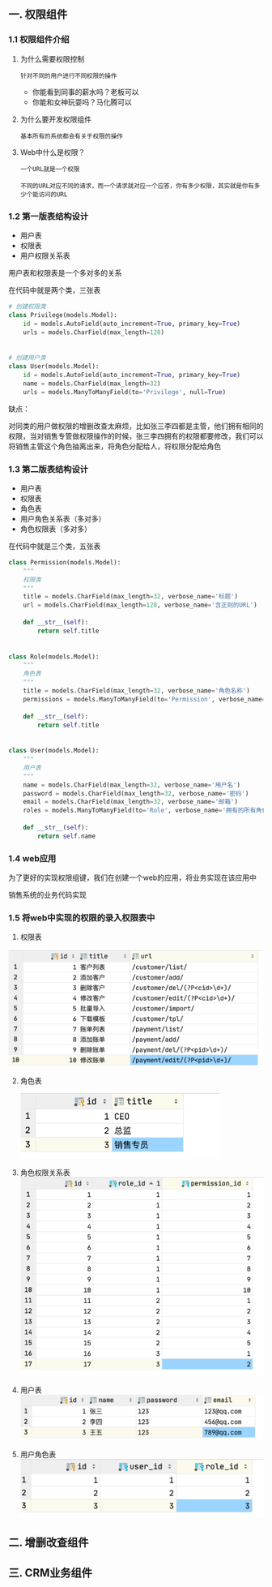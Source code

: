 ## 一. 权限组件

### 1.1 权限组件介绍

1. 为什么需要权限控制

   ```
   针对不同的用户进行不同权限的操作
   ```

   - 你能看到同事的薪水吗？老板可以
   - 你能和女神玩耍吗？马化腾可以

2. 为什么要开发权限组件

   ```
   基本所有的系统都会有关于权限的操作
   ```

3. Web中什么是权限？

   ```
   一个URL就是一个权限
   
   不同的URL对应不同的请求，而一个请求就对应一个应答，你有多少权限，其实就是你有多少个能访问的URL
   ```

### 1.2 第一版表结构设计

- 用户表
- 权限表
- 用户权限关系表

用户表和权限表是一个多对多的关系

在代码中就是两个类，三张表

```python
# 创建权限类
class Privilege(models.Model):
    id = models.AutoField(auto_increment=True, primary_key=True)
    urls = models.CharField(max_length=128)


# 创建用户类
class User(models.Model):
    id = models.AutoField(auto_increment=True, primary_key=True)
    name = models.CharField(max_length=32)
    urls = models.ManyToManyField(to='Privilege', null=True)
```

缺点：

对同类的用户做权限的增删改查太麻烦，比如张三李四都是主管，他们拥有相同的权限，当对销售专管做权限操作的时候，张三李四拥有的权限都要修改，我们可以将销售主管这个角色抽离出来，将角色分配给人，将权限分配给角色



### 1.3 第二版表结构设计

- 用户表
- 权限表
- 角色表
- 用户角色关系表（多对多）
- 角色权限表（多对多）

在代码中就是三个类，五张表

```python
class Permission(models.Model):
    """
    权限类
    """
    title = models.CharField(max_length=32, verbose_name='标题')
    url = models.CharField(max_length=128, verbose_name='含正则的URL')

    def __str__(self):
        return self.title


class Role(models.Model):
    """
    角色表
    """
    title = models.CharField(max_length=32, verbose_name='角色名称')
    permissions = models.ManyToManyField(to='Permission', verbose_name='拥有的所有权限', blank=True)

    def __str__(self):
        return self.title


class User(models.Model):
    """
    用户表
    """
    name = models.CharField(max_length=32, verbose_name='用户名')
    password = models.CharField(max_length=32, verbose_name='密码')
    email = models.CharField(max_length=32, verbose_name='邮箱')
    roles = models.ManyToManyField(to='Role', verbose_name='拥有的所有角色', blank=True)

    def __str__(self):
        return self.name

```

### 1.4 web应用

为了更好的实现权限组键，我们在创建一个web的应用，将业务实现在该应用中

销售系统的业务代码实现

### 1.5 将web中实现的权限的录入权限表中

1. 权限表

<img src="picture/image-20220506134402502.png" alt="image-20220506134402502" style="zoom:50%;" />

2. 角色表

   <img src="picture/image-20220506135443904.png" alt="image-20220506135443904" style="zoom:50%;" />

3. 角色权限关系表
   <img src="picture/image-20220506135731126.png" alt="image-20220506135731126" style="zoom:50%;" />

4. 用户表
   <img src="picture/image-20220506135952666.png" alt="image-20220506135952666" style="zoom:50%;" />

5. 用户角色表
   <img src="picture/image-20220506140053907.png" alt="image-20220506140053907" style="zoom:50%;" />

## 二. 增删改查组件

## 三. CRM业务组件